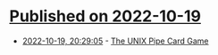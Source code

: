 # [Published on 2022-10-19](index.md)

* [2022-10-19, 20:29:05](https://lobste.rs/s/l0dozn/unix_pipe_card_game) - [The UNIX Pipe Card Game](https://punkx.org/unix-pipe-game/)
